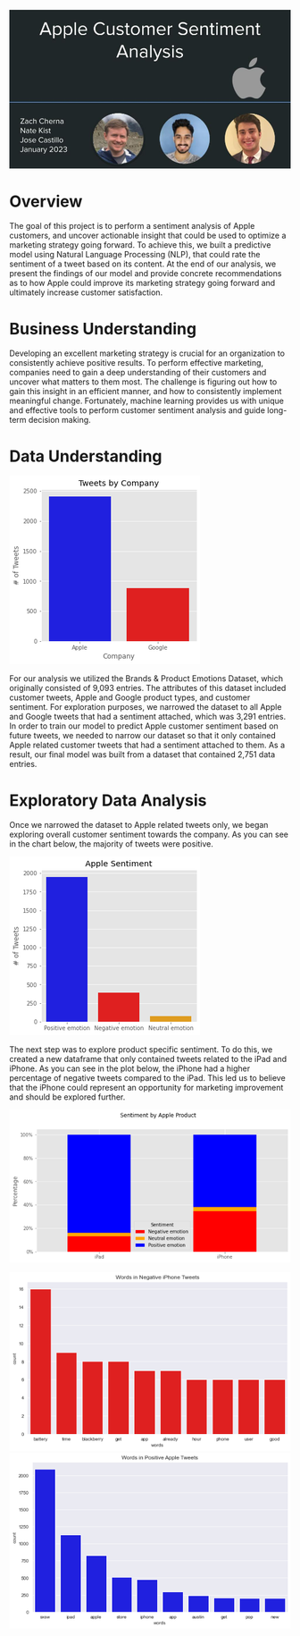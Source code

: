 ![header](./images/slides_header.jpg)
# Overview

The goal of this project is to perform a sentiment analysis of Apple customers, and uncover actionable insight that could be used to optimize a marketing strategy going forward. To achieve this, we built a predictive model using Natural Language Processing (NLP),  that could rate the sentiment of a tweet based on its content. At the end of our analysis, we present the findings of our model and provide concrete recommendations as to how Apple could improve its marketing strategy going forward and ultimately increase customer satisfaction. 


# Business Understanding 

Developing an excellent marketing strategy is crucial for an organization to consistently achieve positive results. To perform effective marketing, companies need to gain a deep understanding of their customers and uncover what matters to them most. The challenge is figuring out how to gain this insight in an efficient manner, and how to consistently implement meaningful change. Fortunately, machine learning provides us with unique and effective tools to perform customer sentiment analysis and guide long-term decision making. 


# Data Understanding
![Company Tweets](./images/tweets_by_company.png)

For our analysis we utilized the Brands & Product Emotions Dataset, which originally consisted of 9,093 entries. The attributes of this dataset included customer tweets, Apple and Google product types, and customer sentiment. For exploration purposes, we narrowed the dataset to all Apple and Google tweets that had a sentiment attached, which was 3,291 entries. In order to train our model to predict Apple customer sentiment based on future tweets, we needed to narrow our dataset so that it only contained Apple related customer tweets that had a sentiment attached to them. As a result, our final model was built from a dataset that contained 2,751 data  entries. 

# Exploratory Data Analysis
Once we narrowed the dataset to Apple related tweets only, we began exploring overall customer sentiment towards the company. As you can see in the chart below, the majority of tweets were positive.

![Apple Sentiment](./images/apple_sentiment.png)

The next step was to explore product specific sentiment. To do this, we created a new dataframe that only contained tweets related to the iPad and iPhone. As you can see in the plot below, the iPhone had a higher percentage of negative tweets compared to the iPad. This led us to believe that the iPhone could represent an opportunity for marketing improvement and should be explored further.

![Product Sentiment](./images/product_sentiment.png)


![Negative Words](./images/negative_words.png)
![Positive Words](./images/positive_words.png)

